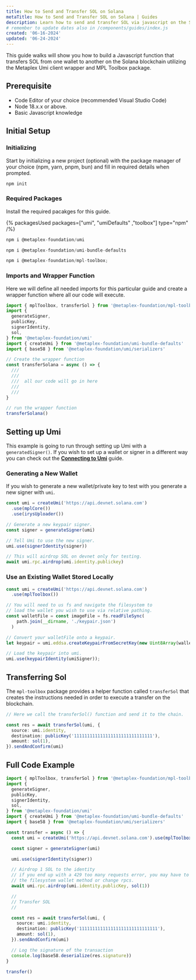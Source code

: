 ```yaml
---
title: How to Send and Transfer SOL on Solana
metaTitle: How to Send and Transfer SOL on Solana | Guides
description: Learn how to send and transfer SOL via javascript on the Solana blockchain.
# remember to update dates also in /components/guides/index.js
created: '06-16-2024'
updated: '06-24-2024'
---
```


This guide walks will show you how to build a Javascript function that transfers SOL from one wallet to another on the Solana blockchain utilizing the Metaplex Umi client wrapper and MPL Toolbox package.

## Prerequisite

- Code Editor of your choice (recommended Visual Studio Code)
- Node 18.x.x or above.
- Basic Javascript knowledge

## Initial Setup

### Initializing

Start by initializing a new project (optional) with the package manager of your choice (npm, yarn, pnpm, bun) and fill in required details when prompted.

```js
npm init
```

### Required Packages

Install the required pacakges for this guide.

{% packagesUsed packages=["umi", "umiDefaults" ,"toolbox"] type="npm" /%}

```js
npm i @metaplex-foundation/umi
```

```js
npm i @metaplex-foundation/umi-bundle-defaults
```

```js
npm i @metaplex-foundation/mpl-toolbox;
```

### Imports and Wrapper Function

Here we will define all needed imports for this particular guide and create a wrapper function where all our code will execute.

```ts
import { mplToolbox, transferSol } from '@metaplex-foundation/mpl-toolbox'
import {
  generateSigner,
  publicKey,
  signerIdentity,
  sol,
} from '@metaplex-foundation/umi'
import { createUmi } from '@metaplex-foundation/umi-bundle-defaults'
import { base58 } from '@metaplex-foundation/umi/serializers'

// Create the wrapper function
const transferSolana = async () => {
  ///
  ///
  ///  all our code will go in here
  ///
  ///
}

// run the wrapper function
transferSolana()
```

## Setting up Umi

This example is going to run through setting up Umi with a `generatedSigner()`. If you wish to set up a wallet or signer in a different way you can check out the [**Connecting to Umi**](/umi/connecting-to-umi) guide.

### Generating a New Wallet

If you wish to generate a new wallet/private key to test with you generate a new signer with `umi`.

```ts
const umi = createUmi('https://api.devnet.solana.com')
  .use(mplCore())
  .use(irysUploader())

// Generate a new keypair signer.
const signer = generateSigner(umi)

// Tell Umi to use the new signer.
umi.use(signerIdentity(signer))

// This will airdrop SOL on devnet only for testing.
await umi.rpc.airdrop(umi.identity.publickey)
```

### Use an Existing Wallet Stored Locally

```ts
const umi = createUmi('https://api.devnet.solana.com')
  .use(mplToolbox())

// You will need to us fs and navigate the filesystem to
// load the wallet you wish to use via relative pathing.
const walletFile = const imageFile = fs.readFileSync(
    path.join(__dirname, './keypair.json')
  )

// Convert your walletFile onto a keypair.
let keypair = umi.eddsa.createKeypairFromSecretKey(new Uint8Array(walletFile));

// Load the keypair into umi.
umi.use(keypairIdentity(umiSigner));
```

## Transferring Sol

The `mpl-toolbox` package provides a helper function called `transferSol` that creates the instructions needed in order to execute a transfer on the blockchain.

```ts
// Here we call the transferSol() function and send it to the chain.

const res = await transferSol(umi, {
  source: umi.identity,
  destination: publicKey('111111111111111111111111111111'),
  amount: sol(1),
}).sendAndConfirm(umi)
```

## Full Code Example

```ts
import { mplToolbox, transferSol } from '@metaplex-foundation/mpl-toolbox'
import {
  generateSigner,
  publicKey,
  signerIdentity,
  sol,
} from '@metaplex-foundation/umi'
import { createUmi } from '@metaplex-foundation/umi-bundle-defaults'
import { base58 } from '@metaplex-foundation/umi/serializers'

const transfer = async () => {
  const umi = createUmi('https://api.devnet.solana.com').use(mplToolbox())

  const signer = generateSigner(umi)

  umi.use(signerIdentity(signer))

  // Airdrop 1 SOL to the identity
  // if you end up with a 429 too many requests error, you may have to use
  // the filesystem wallet method or change rpcs.
  await umi.rpc.airdrop(umi.identity.publicKey, sol(1))

  //
  // Transfer SOL
  //

  const res = await transferSol(umi, {
    source: umi.identity,
    destination: publicKey('111111111111111111111111111111'),
    amount: sol(1),
  }).sendAndConfirm(umi)

  // Log the signature of the transaction
  console.log(base58.deserialize(res.signature))
}

transfer()
```
